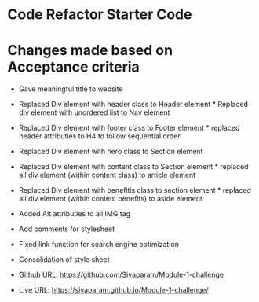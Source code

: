 # Code Refactor Starter Code

# Changes made based on Acceptance criteria
* Gave meaningful title to website
* Replaced Div element with header class to Header element
        * Replaced div element with unordered list to Nav element
* Replaced Div element with footer class to Footer element
        * replaced header attributies to H4 to follow sequential order
* Replaced Div element with hero class to Section element
* Replaced Div element with content class to Section element
        * replaced all div element (within content class) to article element 
* Replaced Div element with benefitis class to section element
        * replaced all div element (within content benefits) to aside element 
* Added Alt attributies to all IMG tag


* Add comments for stylesheet 

* Fixed link function for search engine optimization 

* Consolidation of style sheet

* Github URL: https://github.com/Sivaparam/Module-1-challenge

* Live URL: https://sivaparam.github.io/Module-1-challenge/
